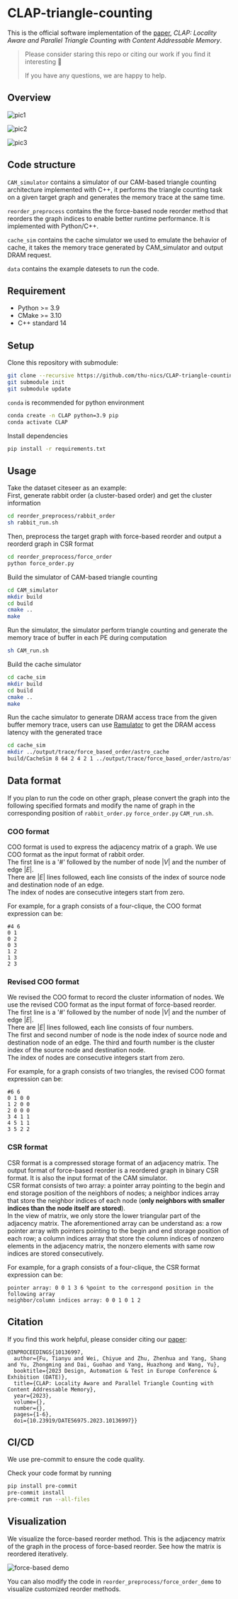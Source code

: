 # CLAP-triangle-counting

This is the official software implementation of the [paper](https://nicsefc.ee.tsinghua.edu.cn/nics_file/pdf/e30cd3d6-8152-4358-aca5-2d289c4ddcbf.pdf), *CLAP: Locality Aware and Parallel Triangle Counting with Content Addressable Memory*.

> Please consider staring this repo or citing our work if you find it interesting 🙌
> 
> If you have any questions, we are happy to help.

## Overview

![pic1](https://github.com/thu-nics/CLAP-triangle-counting/blob/main/figure/slides1.gif)

![pic2](https://github.com/thu-nics/CLAP-triangle-counting/blob/main/figure/slides2.gif)

![pic3](https://github.com/thu-nics/CLAP-triangle-counting/blob/main/figure/slides3.png)

## Code structure

`CAM_simulator` contains a simulator of our CAM-based triangle counting architecture implemented with C++, it performs the triangle counting task on a given target graph and generates the memory trace at the same time.  

`reorder_preprocess` contains the the force-based node reorder method that reorders the graph indices to enable better runtime performance. It is implemented with Python/C++.

`cache_sim` contains the cache simulator we used to emulate the behavior of cache, it takes the memory trace generated by CAM_simulator and output DRAM request.

`data` contains the example datesets to run the code.  

## Requirement

- Python >= 3.9
- CMake >= 3.10
- C++ standard 14

## Setup

Clone this repository with submodule:  
```bash
git clone --recursive https://github.com/thu-nics/CLAP-triangle-counting.git
git submodule init
git submodule update
```

`conda` is recommended for python environment  
```bash
conda create -n CLAP python=3.9 pip
conda activate CLAP
```

Install dependencies
```bash
pip install -r requirements.txt
```

## Usage

Take the dataset citeseer as an example:  
First, generate rabbit order (a cluster-based order) and get the cluster information
```bash
cd reorder_preprocess/rabbit_order
sh rabbit_run.sh
```


Then, preprocess the target graph with force-based reorder and output a reorderd graph in CSR format  
```bash
cd reorder_preprocess/force_order
python force_order.py
```

Build the simulator of CAM-based triangle counting
```bash
cd CAM_simulator
mkdir build
cd build
cmake ..
make
```

Run the simulator, the simulator perform triangle counting and generate the memory trace of buffer in each PE during computation
```bash
sh CAM_run.sh
```

Build the cache simulator
```bash
cd cache_sim
mkdir build
cd build
cmake ..
make
```

Run the cache simulator to generate DRAM access trace from the given buffer memory trace, users can use [Ramulator](https://github.com/CMU-SAFARI/ramulator) to get the DRAM access latency with the generated trace
```bash
cd cache_sim
mkdir ../output/trace/force_based_order/astro_cache
build/CacheSim 8 64 2 4 2 1 ../output/trace/force_based_order/astro/astro0.trace ../output/trace/force_based_order/astro_cache/astro0.trace
```


## Data format

If you plan to run the code on other graph, please convert the graph into the following specified formats and modify the name of graph in the corresponding position of `rabbit_order.py` `force_order.py` `CAM_run.sh`.

### COO format

COO format is used to express the adjacency matrix of a graph. We use COO format as the input format of rabbit order.  
The first line is a '#' followed by the number of node $|V|$ and the number of edge $|E|$.  
There are $|E|$ lines followed, each line consists of the index of source node and destination node of an edge.  
The index of nodes are consecutive integers start from zero.  

For example, for a graph consists of a four-clique, the COO format expression can be:
```
#4 6
0 1
0 2
0 3
1 2
1 3
2 3
```

### Revised COO format

We revised the COO format to record the cluster information of nodes. We use the revised COO format as the input format of force-based reorder.  
The first line is a '#' followed by the number of node $|V|$ and the number of edge $|E|$.  
There are $|E|$ lines followed, each line consists of four numbers.  
The first and second number of node is the node index of source node and destination node of an edge. The third and fourth number is the cluster index of the source node and destination node.  
The index of nodes are consecutive integers start from zero.  

For example, for a graph consists of two triangles, the revised COO format expression can be:
```
#6 6
0 1 0 0
1 2 0 0
2 0 0 0
3 4 1 1
4 5 1 1
3 5 2 2
```

### CSR format

CSR format is a compressed storage format of an adjacency matrix. The output format of force-based reorder is a reordered graph in binary CSR format. It is also the input format of the CAM simulator.  
CSR format consists of two array: a pointer array pointing to the begin and end storage position of the neighbors of nodes; a neighbor indices array that store the neighbor indices of each node (**only neighbors with smaller indices than the node itself are stored**).  
In the view of matrix, we only store the lower triangular part of the adjacency matrix. The aforementioned array can be understand as: a row pointer array with pointers pointing to the begin and end storage position of each row; a column indices array that store the column indices of nonzero elements in the adjacency matrix, the nonzero elements with same row indices are stored consecutively.

For example, for a graph consists of a four-clique, the CSR format expression can be:
```
pointer array: 0 0 1 3 6 %point to the correspond position in the following array
neighbor/column indices array: 0 0 1 0 1 2
```

## Citation

If you find this work helpful, please consider citing our [paper](https://nicsefc.ee.tsinghua.edu.cn/nics_file/pdf/e30cd3d6-8152-4358-aca5-2d289c4ddcbf.pdf):
```
@INPROCEEDINGS{10136997,
  author={Fu, Tianyu and Wei, Chiyue and Zhu, Zhenhua and Yang, Shang and Yu, Zhongming and Dai, Guohao and Yang, Huazhong and Wang, Yu},
  booktitle={2023 Design, Automation & Test in Europe Conference & Exhibition (DATE)},
  title={CLAP: Locality Aware and Parallel Triangle Counting with Content Addressable Memory},
  year={2023},
  volume={},
  number={},
  pages={1-6},
  doi={10.23919/DATE56975.2023.10136997}}
```

## CI/CD

We use pre-commit to ensure the code quality.

Check your code format by running

```bash
pip install pre-commit
pre-commit install
pre-commit run --all-files
```

## Visualization

We visualize the force-based reorder method.
This is the adjacency matrix of the graph in the process of force-based reorder. See how the matrix is reordered iteratively.

![force-based demo](https://github.com/thu-nics/CLAP-triangle-counting/blob/main/figure/force_based_reorder_demo.gif)

You can also modify the code in `reorder_preprocess/force_order_demo` to visualize customized reorder methods.
